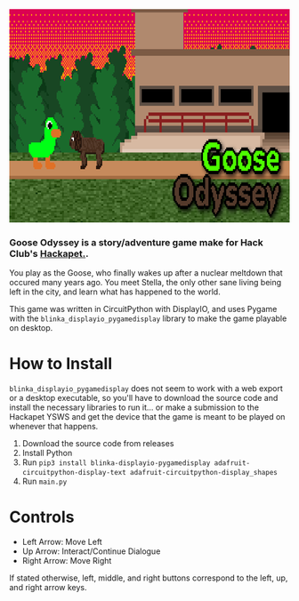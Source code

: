 <img src="https://raw.githubusercontent.com/Nibbl-z/GreenGooseHackapet/refs/heads/main/promotional/banner.png" width="768" height="384" style="image-rendering: pixelated;">

### **Goose Odyssey** is a story/adventure game make for Hack Club's [Hackapet.](https://hackapet.hackclub.com/). 

You play as the Goose, who finally wakes up after a nuclear meltdown that occured many years ago. You meet Stella, the only other sane living being left in the city, and learn what has happened to the world.

This game was written in CircuitPython with DisplayIO, and uses Pygame with the `blinka_displayio_pygamedisplay` library to make the game playable on desktop.

# How to Install

`blinka_displayio_pygamedisplay` does not seem to work with a web export or a desktop executable, so you'll have to download the source code and install the necessary libraries to run it... or make a submission to the Hackapet YSWS and get the device that the game is meant to be played on whenever that happens.

1. Download the source code from releases
2. Install Python
3. Run `pip3 install blinka-displayio-pygamedisplay adafruit-circuitpython-display-text adafruit-circuitpython-display_shapes`
4. Run `main.py`

# Controls

- Left Arrow: Move Left
- Up Arrow: Interact/Continue Dialogue
- Right Arrow: Move Right

If stated otherwise, left, middle, and right buttons correspond to the left, up, and right arrow keys.
